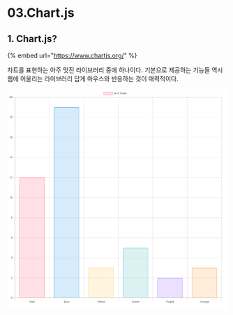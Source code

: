 # 03.Chart.js

## 1. Chart.js?

{% embed url="https://www.chartjs.org/" %}

차트를 표현하는 아주 멋진 라이브러리 중에 하나이다. 기본으로 제공하는 기능들 역시 웹에 어울리는 라이브러리 답게 마우스와 반응하는 것이 매력적이다.

![](../../.gitbook/assets/image%20%281%29.png)

